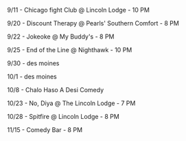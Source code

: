 9/11 - Chicago fight Club @ Lincoln Lodge - 10 PM

9/20 - Discount Therapy @ Pearls' Southern Comfort - 8 PM

9/22 - Jokeoke @ My Buddy's - 8 PM

9/25 - End of the Line @ Nighthawk - 10 PM

9/30 - des moines

10/1 - des moines

10/8 - Chalo Haso A Desi Comedy

10/23 - No, Diya @ The Lincoln Lodge - 7 PM

10/28 - Spitfire @ Lincoln Lodge - 8 PM

11/15 - Comedy Bar - 8 PM
